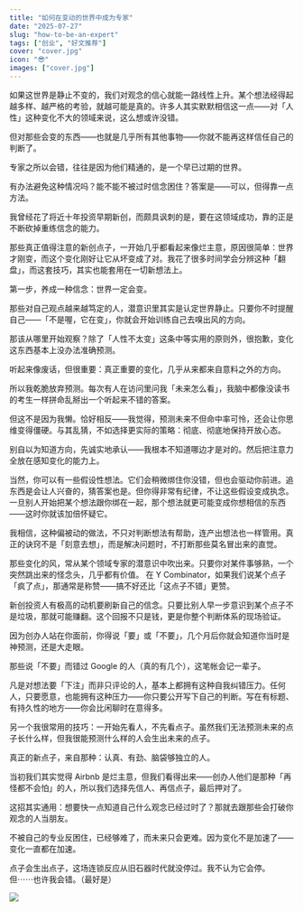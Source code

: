 ```yaml
---
title: "如何在变动的世界中成为专家"
date: "2025-07-27"
slug: "how-to-be-an-expert"
tags: ["创业", "好文推荐"]
cover: "cover.jpg"
icon: "😎"
images: ["cover.jpg"]
---
```

如果这世界是静止不变的，我们对观念的信心就能一路线性上升。某个想法经得起越多样、越严格的考验，就越可能是真的。许多人其实默默相信这一点——对「人性」这种变化不大的领域来说，这么想或许没错。



但对那些会变的东西——也就是几乎所有其他事物——你就不能再这样信任自己的判断了。



专家之所以会错，往往是因为他们精通的，是一个早已过期的世界。



有办法避免这种情况吗？能不能不被过时信念困住？答案是——可以，但得靠一点方法。



我曾经花了将近十年投资早期新创，而颇具讽刺的是，要在这领域成功，靠的正是不断砍掉重练信念的能力。



那些真正值得注意的新创点子，一开始几乎都看起来像烂主意，原因很简单：世界才刚变，而这个变化刚好让它从坏变成了对。我花了很多时间学会分辨这种「翻盘」，而这套技巧，其实也能套用在一切新想法上。



第一步，养成一种信念：世界一定会变。



那些对自己观点越来越笃定的人，潜意识里其实是认定世界静止。只要你不时提醒自己——「不是喔，它在变」，你就会开始训练自己去嗅出风的方向。



那该从哪里开始观察？除了「人性不太变」这条中等实用的原则外，很抱歉，变化这东西基本上没办法准确预测。



听起来像废话，但很重要：真正重要的变化，几乎从来都来自意料之外的方向。



所以我乾脆放弃预测。每次有人在访问里问我「未来怎么看」，我脑中都像没读书的考生一样拼命乱掰出一个听起来不错的答案。



但这不是因为我懒。恰好相反——我觉得，预测未来不但命中率可怜，还会让你思维变得僵硬。与其乱猜，不如选择更实际的策略：彻底、彻底地保持开放心态。



别自以为知道方向，先诚实地承认——我根本不知道哪边才是对的。然后把注意力全放在感知变化的能力上。



当然，你可以有一些假设性想法。它们会稍微绑住你没错，但也会驱动你前进。追东西是会让人兴奋的，猜答案也是。但你得非常有纪律，不让这些假设变成执念。
一旦别人开始把某个想法跟你绑在一起，那个想法就更可能变成你想相信的东西——这时你就该加倍怀疑它。



我相信，这种偏被动的做法，不只对判断想法有帮助，连产出想法也一样管用。真正的诀窍不是「刻意去想」，而是解决问题时，不打断那些莫名冒出来的直觉。



那些变化的风，常从某个领域专家的潜意识中吹出来。只要你对某件事够熟，一个突然跳出来的怪念头，几乎都有价值。
在 Y Combinator，如果我们说某个点子「疯了点」，那通常是称赞——搞不好还比「这点子不错」更赞。



新创投资人有极高的动机要刷新自己的信念。只要比别人早一步意识到某个点子不是垃圾，那就可能赚翻。这个回报不只是钱，更是你整个判断体系的现场验证。



因为创办人站在你面前，你得说「要」或「不要」，几个月后你就会知道你当时是神预测，还是大走眼。



那些说「不要」而错过 Google 的人（真的有几个），这笔帐会记一辈子。



凡是对想法要「下注」而非只评论的人，基本上都拥有这种自我纠错压力。任何人，只要愿意，也能拥有这种压力——你只要公开写下自己的判断。写在有标题、有持久性的地方——你会比闲聊时在意得多。



另一个我很常用的技巧：一开始先看人，不先看点子。虽然我们无法预测未来的点子长什么样，但我很能预测什么样的人会生出未来的点子。



真正的新点子，来自那种：认真、有劲、脑袋够独立的人。



当初我们其实觉得 Airbnb 是烂主意，但我们看得出来——创办人他们是那种「再怪都不会怕」的人，所以我们选择先信人、再信点子，最后押对了。



这招其实通用：想要快一点知道自己什么观念已经过时了？那就去跟那些会打破你观念的人当朋友。



不被自己的专业反困住，已经够难了，而未来只会更难。因为变化不是加速了——变化一直都在加速。



点子会生出点子，这场连锁反应从旧石器时代就没停过。我不认为它会停。
但⋯⋯也许我会错。（最好是）




![](https://prod-files-secure.s3.us-west-2.amazonaws.com/112d0858-5090-4d34-a606-b75eb8d65fd2/46476355-9cf3-4e99-9b7a-3531bc426380/1000202064.png?X-Amz-Algorithm=AWS4-HMAC-SHA256&X-Amz-Content-Sha256=UNSIGNED-PAYLOAD&X-Amz-Credential=ASIAZI2LB466TYKCMRQD%2F20250802%2Fus-west-2%2Fs3%2Faws4_request&X-Amz-Date=20250802T093705Z&X-Amz-Expires=3600&X-Amz-Security-Token=IQoJb3JpZ2luX2VjENn%2F%2F%2F%2F%2F%2F%2F%2F%2F%2FwEaCXVzLXdlc3QtMiJIMEYCIQC9Nh23jmA%2FscfVjQVU1Nh9DJGariuHMamVkET1Ks3%2FGwIhAN4%2BMV4WDLLxpY%2Fcui%2Bfw0E9S6Fx4N0wTdDSvYO2ykinKv8DCBIQABoMNjM3NDIzMTgzODA1IgwjNy9YdVw5KZneuukq3APklLtI1KWIri7y1afUAtMNQoTcUR5LFPk1cTXXsTEtk0zdYXS8MxJht7NoWGBZTSHD0gUYa%2FWvs3PdflpHkeWFMU0mLdP2iuUDau9FuOWLrryn2LBsHhVlwWkouiFwVUm4Cogkr2wIWPmp9oDuCG5ZY4z9nHkbWpatpI2nIs6nbybWndwe6VkYyO3C59xz5yuHAlZd%2FRl9MPh%2BPBVy2Ec5aZj%2Bhpwf5b8Wmsc3apf7DlCMzsrgVzJv4wERuaxDP5pNyBYUVIWzgwzOLkbfSvHt4%2FqqKR2Dvs4Qg8%2Bz2UnXM3PglkU9gYzlqkL737BE18nTTrbjFZjT38WMXW8U4%2FlzQEp3%2BuzOOw96Bgmhd2SeZzo%2BprYqSX%2F37hBu%2BLetO3RXxi6ErZ8V%2BTiSSog%2B6%2BazP0ZMGkUJ7s8dM8%2F0NVfe9u89o7GogjxDwtL6oSL%2FH2pKjBJRc2h%2F7V46ZtS6kqoZ2vXKbINxES3Uiq5ogpdTXwfWB5o3JCdg3HjrHjZKWFaGXslMcaAr5kJW%2Bve21bVUhXsf7Yc6JrShSD4WavE6Gc4YtKSGwICHt%2F0lLO0Py%2BngBmw%2F8LHW5JHCIlubxmcnPJI%2FR8f%2BPXX15igX16Bet5qT28psQSrIK898pzCuprfEBjqkAWo0HD70dIpZFfo7qjOECwlPMtKWZPs6i3CDgM3pv8cZb2xVcVCp0aaACxdyk5TNULAoqapBesL%2Fx7i32Lq3XKav85z9Fh64ZYzYIg9Pasx7xG%2FmpXJdyLUlrAeUDdQuZsyeMVcMAqxjZVQ3qC1lV48mv0y%2BC%2BQmPg1WkXu%2FqLTKQihbocK8KX5%2BdZ1NJuOfJkuDFfWz41gsJiqar0lvISYVmcqr&X-Amz-Signature=9bb93ec906770077383cac4beb4bb21a9acd897227099aaaf9d64a7a94e9e04a&X-Amz-SignedHeaders=host&x-amz-checksum-mode=ENABLED&x-id=GetObject)

